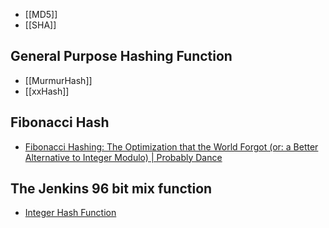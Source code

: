 - [[MD5]]
- [[SHA]]

## General Purpose Hashing Function
- [[MurmurHash]]
- [[xxHash]]

## Fibonacci Hash
- [Fibonacci Hashing: The Optimization that the World Forgot (or: a Better Alternative to Integer Modulo) | Probably Dance](https://probablydance.com/2018/06/16/fibonacci-hashing-the-optimization-that-the-world-forgot-or-a-better-alternative-to-integer-modulo/)

## The Jenkins 96 bit mix function
- [Integer Hash Function](https://gist.github.com/badboy/6267743)